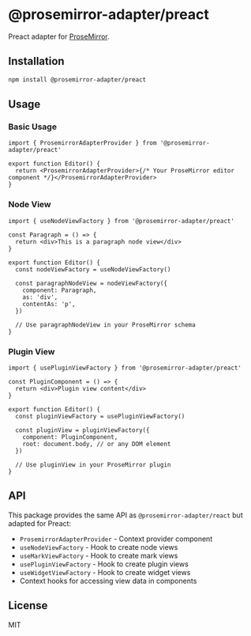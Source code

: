 # @prosemirror-adapter/preact

Preact adapter for [ProseMirror](https://prosemirror.net/).

## Installation

```bash
npm install @prosemirror-adapter/preact
```

## Usage

### Basic Usage

```tsx
import { ProsemirrorAdapterProvider } from '@prosemirror-adapter/preact'

export function Editor() {
  return <ProsemirrorAdapterProvider>{/* Your ProseMirror editor component */}</ProsemirrorAdapterProvider>
}
```

### Node View

```tsx
import { useNodeViewFactory } from '@prosemirror-adapter/preact'

const Paragraph = () => {
  return <div>This is a paragraph node view</div>
}

export function Editor() {
  const nodeViewFactory = useNodeViewFactory()

  const paragraphNodeView = nodeViewFactory({
    component: Paragraph,
    as: 'div',
    contentAs: 'p',
  })

  // Use paragraphNodeView in your ProseMirror schema
}
```

### Plugin View

```tsx
import { usePluginViewFactory } from '@prosemirror-adapter/preact'

const PluginComponent = () => {
  return <div>Plugin view content</div>
}

export function Editor() {
  const pluginViewFactory = usePluginViewFactory()

  const pluginView = pluginViewFactory({
    component: PluginComponent,
    root: document.body, // or any DOM element
  })

  // Use pluginView in your ProseMirror plugin
}
```

## API

This package provides the same API as `@prosemirror-adapter/react` but adapted for Preact:

- `ProsemirrorAdapterProvider` - Context provider component
- `useNodeViewFactory` - Hook to create node views
- `useMarkViewFactory` - Hook to create mark views
- `usePluginViewFactory` - Hook to create plugin views
- `useWidgetViewFactory` - Hook to create widget views
- Context hooks for accessing view data in components

## License

MIT
